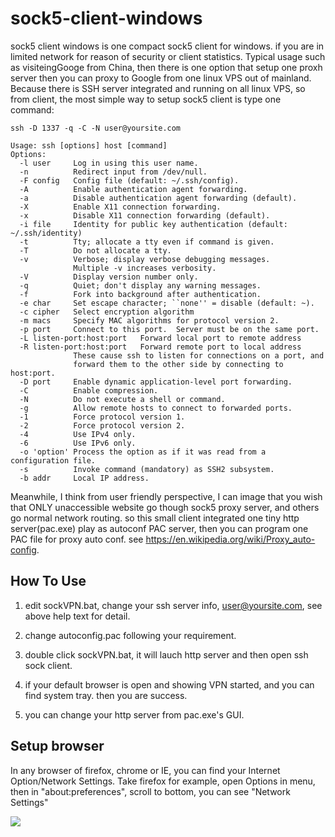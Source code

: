 # sock5-client-windows

sock5 client windows is one compact sock5 client for windows. if you are in limited network for reason of security or client statistics. Typical usage such as visiteingGooge from China, then there is one option that setup one proxh server then you can proxy to Google from one linux VPS out of mainland. Because there is SSH server integrated and running on all linux VPS, so from client, the most simple way to setup sock5 client is type one command:

```shell
ssh -D 1337 -q -C -N user@yoursite.com
```

```
Usage: ssh [options] host [command]
Options:
  -l user     Log in using this user name.
  -n          Redirect input from /dev/null.
  -F config   Config file (default: ~/.ssh/config).
  -A          Enable authentication agent forwarding.
  -a          Disable authentication agent forwarding (default).
  -X          Enable X11 connection forwarding.
  -x          Disable X11 connection forwarding (default).
  -i file     Identity for public key authentication (default: ~/.ssh/identity)
  -t          Tty; allocate a tty even if command is given.
  -T          Do not allocate a tty.
  -v          Verbose; display verbose debugging messages.
              Multiple -v increases verbosity.
  -V          Display version number only.
  -q          Quiet; don't display any warning messages.
  -f          Fork into background after authentication.
  -e char     Set escape character; ``none'' = disable (default: ~).
  -c cipher   Select encryption algorithm
  -m macs     Specify MAC algorithms for protocol version 2.
  -p port     Connect to this port.  Server must be on the same port.
  -L listen-port:host:port   Forward local port to remote address
  -R listen-port:host:port   Forward remote port to local address
              These cause ssh to listen for connections on a port, and
              forward them to the other side by connecting to host:port.
  -D port     Enable dynamic application-level port forwarding.
  -C          Enable compression.
  -N          Do not execute a shell or command.
  -g          Allow remote hosts to connect to forwarded ports.
  -1          Force protocol version 1.
  -2          Force protocol version 2.
  -4          Use IPv4 only.
  -6          Use IPv6 only.
  -o 'option' Process the option as if it was read from a configuration file.
  -s          Invoke command (mandatory) as SSH2 subsystem.
  -b addr     Local IP address.
```

Meanwhile, I think from user friendly perspective, I can image that you wish that ONLY unaccessible website go though sock5 proxy server, and others go normal network routing. so this small client integrated one tiny http server(pac.exe) play as autoconf PAC server, then you can program one PAC file for proxy auto conf. see https://en.wikipedia.org/wiki/Proxy_auto-config.

## How To Use

1. edit sockVPN.bat, change your ssh server info, user@yoursite.com, see above help text for detail.

2. change autoconfig.pac following your requirement.

3. double click sockVPN.bat, it will lauch http server and then open ssh sock client.

4. if your default browser is open and showing VPN started, and you can find system tray. then you are success. 

5. you can change your http server from pac.exe's GUI.

 ## Setup browser  

In any browser of firefox, chrome or IE, you can find your Internet Option/Network Settings. Take firefox for example, open Options in menu, then in "about:preferences", scroll to bottom, you can see "Network Settings"

![](https://raw.githubusercontent.com/alexmao86/webcam-capture/master/webcam-capture-drivers/driver-raspistill/src/etc/resources/snapshot.png)